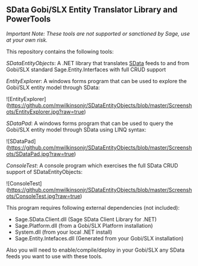 SData Gobi/SLX Entity Translator Library and PowerTools
-------------------------------------------------------
*Important Note: These tools are not supported or sanctioned by Sage, use at your own risk.*

This repository contains the following tools:

*SDataEntityObjects*:
A .NET library that translates [SData](http://sdata.sage.com) feeds to and from Gobi/SLX standard Sage.Entity.Interfaces with full CRUD support

*EntityExplorer*:
A windows forms program that can be used to explore the Gobi/SLX entity model through SData:

![EntityExplorer] (https://github.com/mwilkinsonjr/SDataEntityObjects/blob/master/Screenshots/EntityExplorer.jpg?raw=true)

*SDataPad*:
A windows forms program that can be used to query the Gobi/SLX entity model through SData using LINQ syntax:

![SDataPad] (https://github.com/mwilkinsonjr/SDataEntityObjects/blob/master/Screenshots/SDataPad.jpg?raw=true)

*ConsoleTest*:
A console program which exercises the full SData CRUD support of SDataEntityObjects:

![ConsoleTest] (https://github.com/mwilkinsonjr/SDataEntityObjects/blob/master/Screenshots/ConsoleTest.jpg?raw=true)

This program requires following external dependencies (not included):

 - Sage.SData.Client.dll (Sage SData Client Library for .NET)
 - Sage.Platform.dll (from a Gobi/SLX Platform installation)
 - System.dll (from your local .NET install)
 - Sage.Entity.Intefaces.dll (Generated from your Gobi/SLX installation)
 
Also you will need to enable/compile/deploy in your Gobi/SLX any SData feeds you want to use with these tools.





